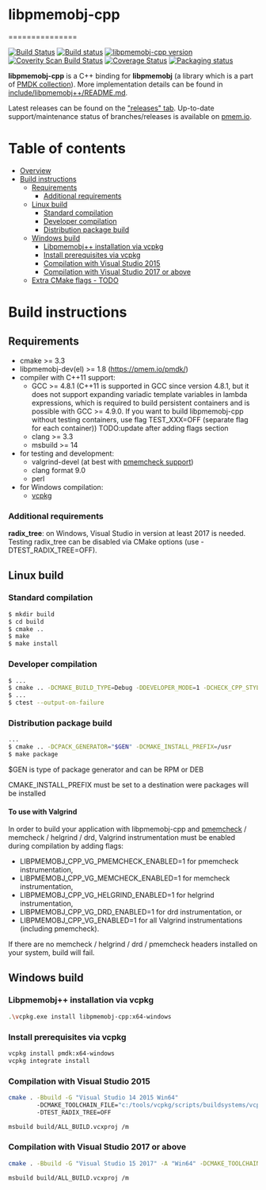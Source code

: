 # libpmemobj-cpp
===============

[![Build Status](https://travis-ci.org/pmem/libpmemobj-cpp.svg?branch=master)](https://travis-ci.org/pmem/libpmemobj-cpp)
[![Build status](https://github.com/pmem/libpmemobj-cpp/workflows/CPP/badge.svg)](https://github.com/pmem/libpmemobj-cpp/actions)
[![libpmemobj-cpp version](https://img.shields.io/github/tag/pmem/libpmemobj-cpp.svg)](https://github.com/pmem/libpmemobj-cpp/releases/latest)
[![Coverity Scan Build Status](https://scan.coverity.com/projects/15911/badge.svg)](https://scan.coverity.com/projects/pmem-libpmemobj-cpp)
[![Coverage Status](https://codecov.io/github/pmem/libpmemobj-cpp/coverage.svg?branch=master)](https://codecov.io/gh/pmem/libpmemobj-cpp/branch/master)
[![Packaging status](https://repology.org/badge/tiny-repos/libpmemobj-cpp.svg)](https://repology.org/project/libpmemobj-cpp/versions)

**libpmemobj-cpp** is a C++ binding for **libpmemobj** (a library which is a part of [PMDK collection](https://github.com/pmem/pmdk)).
More implementation details can be found in [include/libpmemobj++/README.md](include/libpmemobj++/README.md).

Latest releases can be found on the ["releases" tab](https://github.com/pmem/libpmemobj-cpp/releases).
Up-to-date support/maintenance status of branches/releases is available on [pmem.io](https://pmem.io/libpmemobj-cpp).

# Table of contents
- [Overview](#libpmemobj-cpp)
- [Build instructions](#build-instructions)
	- [Requirements](#requirements)
		- [Additional requirements](#additional-requirements)
	- [Linux build](#linux-build)
	  - [Standard compilation](#standard-compilation)
	  - [Developer compilation](#developer-compilation)
	  - [Distribution package build](#distribution-package-build)
	- [Windows build](#windows-build)
	  - [Libpmemobj++ installation via vcpkg](#libpmemobj++-installation-via-vcpkg)
	  - [Install prerequisites via vcpkg](#install-prerequisites-via-vcpkg)
	  - [Compilation with Visual Studio 2015](#compilation-with-visual-studio-2015)
	  - [Compilation with Visual Studio 2017 or above](#compilation-with-visual-studio-2017-or-above)
	- [Extra CMake flags - TODO](#extra-cmake-flags8)

# Build instructions

## Requirements
- cmake >= 3.3
- libpmemobj-dev(el) >= 1.8 (https://pmem.io/pmdk/)
- compiler with C++11 support:
	- GCC >= 4.8.1 (C++11 is supported in GCC since version 4.8.1, but it does not support expanding variadic template variables in lambda expressions, which is required to build persistent containers and is possible with GCC >= 4.9.0. If you want to build libpmemobj-cpp without testing containers, use flag TEST_XXX=OFF (separate flag for each container)) TODO:update after adding flags section
	- clang >= 3.3
	- msbuild >= 14
- for testing and development:
	- valgrind-devel (at best with [pmemcheck support](https://github.com/pmem/valgrind))
	- clang format 9.0
	- perl
- for Windows compilation:
	- [vcpkg](https://github.com/microsoft/vcpkg#quick-start-windows)

### Additional requirements
**radix_tree**: on Windows, Visual Studio in version at least 2017 is needed. Testing radix_tree can be disabled via CMake options (use -DTEST_RADIX_TREE=OFF).

## Linux build
### Standard compilation
```sh
$ mkdir build
$ cd build
$ cmake ..
$ make
$ make install
```

### Developer compilation
```sh
$ ...
$ cmake .. -DCMAKE_BUILD_TYPE=Debug -DDEVELOPER_MODE=1 -DCHECK_CPP_STYLE=1
$ ...
$ ctest --output-on-failure
```

### Distribution package build
```sh
...
$ cmake .. -DCPACK_GENERATOR="$GEN" -DCMAKE_INSTALL_PREFIX=/usr
$ make package
```

$GEN is type of package generator and can be RPM or DEB

CMAKE_INSTALL_PREFIX must be set to a destination were packages will be installed

#### To use with Valgrind

In order to build your application with libpmemobj-cpp and
[pmemcheck](https://github.com/pmem/valgrind) / memcheck / helgrind / drd,
Valgrind instrumentation must be enabled during compilation by adding flags:
- LIBPMEMOBJ_CPP_VG_PMEMCHECK_ENABLED=1 for pmemcheck instrumentation,
- LIBPMEMOBJ_CPP_VG_MEMCHECK_ENABLED=1 for memcheck instrumentation,
- LIBPMEMOBJ_CPP_VG_HELGRIND_ENABLED=1 for helgrind instrumentation,
- LIBPMEMOBJ_CPP_VG_DRD_ENABLED=1 for drd instrumentation, or
- LIBPMEMOBJ_CPP_VG_ENABLED=1 for all Valgrind instrumentations (including pmemcheck).

If there are no memcheck / helgrind / drd / pmemcheck headers installed on your
system, build will fail.

## Windows build
### Libpmemobj++ installation via vcpkg
```sh
.\vcpkg.exe install libpmemobj-cpp:x64-windows
```

### Install prerequisites via vcpkg
```sh
vcpkg install pmdk:x64-windows
vcpkg integrate install
```

### Compilation with Visual Studio 2015
```sh
cmake . -Bbuild -G "Visual Studio 14 2015 Win64"
        -DCMAKE_TOOLCHAIN_FILE="c:/tools/vcpkg/scripts/buildsystems/vcpkg.cmake"
        -DTEST_RADIX_TREE=OFF

msbuild build/ALL_BUILD.vcxproj /m
```
### Compilation with Visual Studio 2017 or above
```sh
cmake . -Bbuild -G "Visual Studio 15 2017" -A "Win64" -DCMAKE_TOOLCHAIN_FILE="c:/tools/vcpkg/scripts/buildsystems/vcpkg.cmake"

msbuild build/ALL_BUILD.vcxproj /m
```
